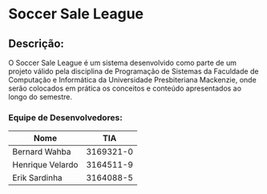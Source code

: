 # Soccer Sale League

## Descrição: 
O Soccer Sale League é um sistema desenvolvido como parte de um projeto válido pela disciplina de Programação de Sistemas da Faculdade de Computação e Informática da Universidade Presbiteriana Mackenzie, onde serão colocados em prática os conceitos e conteúdo apresentados ao longo do semestre. 

### Equipe de Desenvolvedores:
|     Nome      |  TIA   |
|---------------|--------|
|Bernard Wahba|3169321-0| 
|Henrique Velardo|3164511-9|
|Erik Sardinha |3164088-5|

